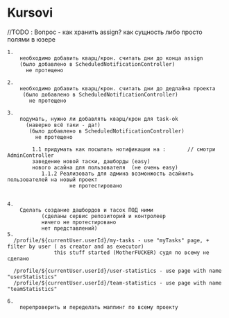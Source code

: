 # Kursovi
//TODO :
 Вопрос - как хранить assign? как сущность либо просто полями в юзере

    1.
        необходимо добавить кварц/крон. считать дни до конца assign
        (было добавлено в ScheduledNotificationController)
          не протещено

    2.
        необходимо добавить кварц/крон. считать дни до дедлайна проекта
         (было добавлено в ScheduledNotificationController)
           не протещено

    3.
        подумать, нужно ли добавлять кварц/крон для task-ok
          (наверно всё таки - да!)
           (было добавлено в ScheduledNotificationController)
             не протещено

            1.1 придумать как посылать нотификации на :       // смотри AdminController
            заведение новой таски, дашборды (easy)
            нового асайна для пользователя  (не очень easy)
               1.1.2 Реализовать для админа возмонжость асайнить пользователей на новый проект
                        не протестировано


    4.
        Сделать создание дашбордов и тасок ПОД ними
               (сделаны сервис репозиторий и контролеер
               ничего не протестировано
               нет представлений)
    5.        
      /profile/${currentUser.userId}/my-tasks - use "myTasks" page, + filter by user ( as creator and as executor)
                   this stuff started (MotherFUCKER) судя по всему не сделано

      /profile/${currentUser.userId}/user-statistics - use page with name "userStatistics"
      /profile/${currentUser.userId}/team-statistics - use page with name "teamStatistics"

    6.
        перепроверить и переделать маппинг по всему проекту
